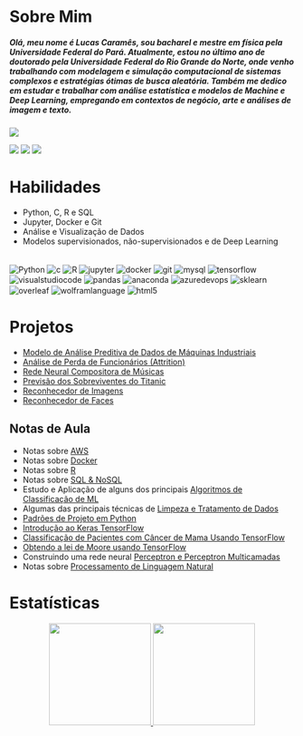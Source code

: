 # Sobre Mim
<body>
<div class="container">

  
  <div class="text">
  <h5> Olá, meu nome é Lucas Caramês, sou bacharel e mestre em física pela Universidade Federal do Pará. Atualmente, estou no último ano de doutorado pela Universidade Federal do Rio Grande do Norte, onde venho trabalhando com modelagem e simulação computacional de sistemas complexos e estratégias ótimas de busca aleatória. Também me dedico em estudar e trabalhar com análise estatística e modelos de Machine e Deep Learning, empregando em contextos de negócio, arte e análises de imagem e texto.</h5>  
  </div>

  <div class="image" style="display:inline-block;vertical-align:top;">
    <img src="https://media.discordapp.net/attachments/861676738080800800/930634628514062416/giphy.gif?width=305&height=465">
  </div>
  

  
  </body>
  
  <a href="https://instagram.com/lgpcarames" target="_blank"><img src="https://img.shields.io/badge/-Instagram-%23E4405F?style=for-the-badge&logo=instagram&logoColor=white" target="_blank"></a>
  <a href = "mailto:lgpcarames@gmail.com"><img src="https://img.shields.io/badge/-Gmail-%23333?style=for-the-badge&logo=gmail&logoColor=white" target="_blank"></a>
  <a href="https://www.linkedin.com/in/lucas-caramês-935291210/" target="_blank"><img src="https://img.shields.io/badge/-LinkedIn-%230077B5?style=for-the-badge&logo=linkedin&logoColor=white" target="_blank"></a> 
 
  <!--![Snake animation](https://github.com/lgpcarames/lgpcarames/blob/output/github-contribution-grid-snake.svg)-->
 
  </div>
  

# Habilidades
- Python, C, R e SQL
- Jupyter, Docker e Git
- Análise e Visualização de Dados
- Modelos supervisionados, não-supervisionados e de Deep Learning

<div style="display: inline_block"><br>
  <img align="center" alt="Python" src="https://img.shields.io/badge/-Python-3776AB?style=flat-square&logo=python&logoColor=white">
  <img align="center" alt="c" src="https://img.shields.io/badge/-C-A8B9CC?style=flat-square&logo=c&logoColor=white">
  <img align="center" alt="R" src="https://img.shields.io/badge/-R-276DC3?style=flat-square&logo=R&logoColor=white">
  <img align="center" alt="jupyter" src="https://img.shields.io/badge/-Jupyter_Notebook-F37626?style=flat-square&logo=jupyter&logoColor=white">
  <img align="center" alt="docker" src="https://img.shields.io/badge/-Docker-2496ED?style=flat-square&logo=docker&logoColor=white">
  <img align="center" alt="git" src="https://img.shields.io/badge/-Git-F05032?style=flat-square&logo=git&logoColor=white">
  <img align="center" alt="mysql" src="https://img.shields.io/badge/-My_SQL-4479A1?style=flat-square&logo=mysql&logoColor=white">
  <img align="center" alt="tensorflow" src="https://img.shields.io/badge/-TensorFlow-FF6F00?style=flat-square&logo=tensorflow&logoColor=white">
  <img align="center" alt="visualstudiocode" src="https://img.shields.io/badge/-Visual_Studio_Code-007ACC?style=flat-square&logo=visualstudiocode&logoColor=white">
  <img align="center" alt="pandas" src="https://img.shields.io/badge/-Pandas-150458?style=flat-square&logo=pandas&logoColor=white">
  <img align="center" alt="anaconda" src="https://img.shields.io/badge/-Anaconda-44A833?style=flat-square&logo=anaconda&logoColor=white">
  <img align="center" alt="azuredevops" src="https://img.shields.io/badge/-Azure_Devops-0078D7?style=flat-square&logo=azuredevops&logoColor=white">
  <img align="center" alt="sklearn" src="https://img.shields.io/badge/-Sklearn-F7931E?style=flat-square&logo=scikit-learn&logoColor=white">
  <img align="center" alt="overleaf" src="https://img.shields.io/badge/-Overleaf-47A141?style=flat-square&logo=overleaf&logoColor=white">
  <img align="center" alt="wolframlanguage" src="https://img.shields.io/badge/-Wolfram_Mathematica-DD1100?style=flat-square&logo=wolframmathematica&logoColor=white">
  <img align="center" alt="html5" src="https://img.shields.io/badge/-HTML5-E34F26?style=flat-square&logo=html5&logoColor=white">
 
 
</div>

# Projetos
- [Modelo de Análise Preditiva de Dados de Máquinas Industriais](https://github.com/lgpcarames/industrial_model)
- [Análise de Perda de Funcionários (Attrition)](https://github.com/lgpcarames/people_analytics)
- [Rede Neural Compositora de Músicas](https://github.com/lgpcarames/MusicGenerator)
- [Previsão dos Sobreviventes do Titanic](https://github.com/lgpcarames/titanic_challenger)
- [Reconhecedor de Imagens](https://github.com/lgpcarames/image_recognition)
- [Reconhecedor de Faces](https://github.com/lgpcarames/face_recognition)

## Notas de Aula
- Notas sobre [AWS](https://github.com/lgpcarames/mlnotes/tree/main/Notas_Portugues/Notas_AWS)
- Notas sobre [Docker](https://github.com/lgpcarames/mlnotes/tree/main/Notas_Portugues/Notas_Docker)
- Notas sobre [R](https://github.com/lgpcarames/mlnotes/tree/main/Notas_Portugues/Notas_R/Aulas)
- Notas sobre [SQL & NoSQL](https://github.com/lgpcarames/mlnotes/tree/main/Notas_Portugues/Notas_SQL_NoSQL)
- Estudo e Aplicação de alguns dos principais [Algoritmos de Classificação de ML](https://github.com/lgpcarames/mlnotes/blob/main/Notas_Portugues/Notas_ML/Notas_Machine_Learning_Aplicacao_dos_algoritmos.ipynb)
- Algumas das principais técnicas de [Limpeza e Tratamento de Dados](https://github.com/lgpcarames/mlnotes/blob/main/Notas_Portugues/Notas_ML/Notas_Machine_Learning_Tratamento_de_Dados.ipynb)
- [Padrões de Projeto em Python](https://github.com/lgpcarames/mlnotes/tree/main/Notas_Portugues/Python_Files/Python_/Design_Patterns)
- [Introdução ao Keras TensorFlow](https://github.com/lgpcarames/mlnotes/tree/main/Notas_Portugues/Python_Files/ML_/Keras_Intro)
- [Classificação de Pacientes com Câncer de Mama Usando TensorFlow](https://github.com/lgpcarames/mlnotes/tree/main/Notas_Portugues/Python_Files/ML_/tf2_course/breast_cancer)
- [Obtendo a lei de Moore usando TensorFlow](https://github.com/lgpcarames/mlnotes/tree/main/Notas_Portugues/Python_Files/ML_/tf2_course/moore_law)
- Construindo uma rede neural [Perceptron e Perceptron Multicamadas](https://github.com/lgpcarames/mlnotes/tree/main/Notas_Portugues/Python_Files/ML_/Neural_Network)
- Notas sobre [Processamento de Linguagem Natural](https://github.com/lgpcarames/mlnotes/blob/main/Notas_Portugues/Python_Files/ML_/NLP_course/nltk_notes.ipynb)


# Estatísticas
<div align="center">
  
  <a href="https://github.com/lgpcarames">
  <img height="180em" src="https://github-readme-stats.vercel.app/api?username=lgpcarames&show_icons=true&theme=outrun&include_all_commits=true&count_private=true"/>
  <img height="180em" src="https://github-readme-stats.vercel.app/api/top-langs/?username=lgpcarames&layout=compact&langs_count=7&theme=outrun"/>

</div>
  
  
 

  
  




